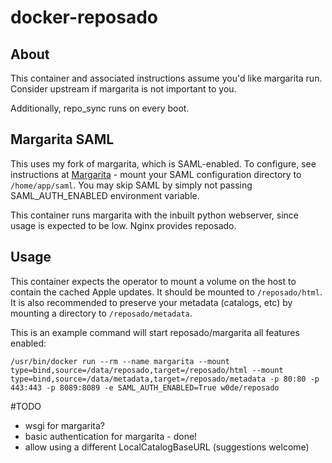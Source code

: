 docker-reposado
===============

## About

This container and associated instructions assume you'd like margarita run. Consider upstream if margarita is not important to you.

Additionally, repo_sync runs on every boot.

## Margarita SAML

This uses my fork of margarita, which is SAML-enabled. To configure, see instructions at [Margarita](https://github.com/w0de/margarita) - mount your SAML configuration directory to `/home/app/saml`. You may skip SAML by simply not passing SAML_AUTH_ENABLED environment variable.


This container runs margarita with the inbuilt python webserver, since usage is expected to be low. Nginx provides reposado.

## Usage
This container expects the operator to mount a volume on the host to contain the cached Apple updates. It should be mounted to `/reposado/html`. It is also recommended to preserve your metadata (catalogs, etc) by mounting a directory to `/reposado/metadata`. 

This is an example command will start reposado/margarita all features enabled:

```
/usr/bin/docker run --rm --name margarita --mount type=bind,source=/data/reposado,target=/reposado/html --mount type=bind,source=/data/metadata,target=/reposado/metadata -p 80:80 -p 443:443 -p 8089:8089 -e SAML_AUTH_ENABLED=True w0de/reposado
```

#TODO
* wsgi for margarita?
* basic authentication for margarita - done!
* allow using a different LocalCatalogBaseURL (suggestions welcome)
